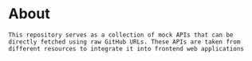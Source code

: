 # About

`This repository serves as a collection of mock APIs that can be directly fetched using raw GitHub URLs. These APIs are taken from different resources to integrate it into frontend web applications`
